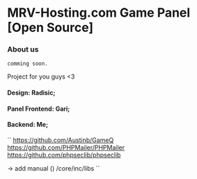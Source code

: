 # MRV-Hosting.com Game Panel [Open Source]

### About us
``
comming soon.
``


Project for you guys <3

#### Design: Radisic;
#### Panel Frontend: Gari;
#### Backend: Me;



``
https://github.com/Austinb/GameQ
https://github.com/PHPMailer/PHPMailer
https://github.com/phpseclib/phpseclib

   -> add manual () /core/inc/libs
``
